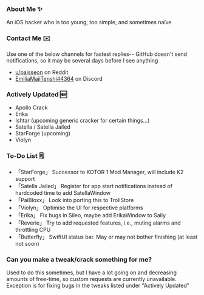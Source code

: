 ### About Me ✨
An iOS hacker who is too young, too simple, and sometimes naïve

### Contact Me ✉️
Use one of the below channels for fastest replies-- GitHub doesn't send notifications, so it may be several days before I see anything

- [u/paisseon](https://reddit.com/u/paisseon) on Reddit
- [EmiliaMajiTenshi#4364](https://discord.gg/VM2ZVWqxsj) on Discord

### Actively Updated 🆕
- Apollo Crack
- Erika
- Ishtar (upcoming generic cracker for certain things...)
- Satella / Satella Jailed
- StarForge (upcoming)
- Violyn

### To-Do List 🗒
- 「StarForge」      Successor to KOTOR 1 Mod Manager, will include K2 support
- 「Satella Jailed」 Register for app start notifications instead of hardcoded time to add SatellaWindow
- 「PaiBloxx」       Look into porting this to TrollStore
- 「Violyn」         Optimise the UI for respective platforms
- 「Erika」          Fix bugs in Sileo, maybe add ErikaWindow to Saily
- 「Reverie」        Try to add requested features, i.e., muting alarms and throttling CPU
- 「Butterfly」      SwiftUI status bar. May or may not bother finishing (at least not soon)

### Can you make a tweak/crack something for me?
Used to do this sometimes, but I have a lot going on and decreasing amounts of free-time, so custom  requests are currently unavailable. Exception is for fixing bugs in the tweaks listed under "Actively Updated"
